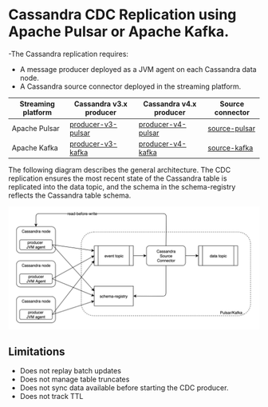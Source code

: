 # Cassandra CDC Replication using Apache Pulsar or Apache Kafka.

-The Cassandra replication requires:
* A message producer deployed as a JVM agent on each Cassandra data node.
* A Cassandra source connector deployed in the streaming platform.

| Streaming platform | Cassandra v3.x producer | Cassandra v4.x producer  | Source connector |
| ---                | ---                     | ---                      | ---              |
| Apache Pulsar      | [producer-v3-pulsar](producer-v3-pulsar) | [producer-v4-pulsar](producer-v4-pulsar) | [source-pulsar](source-pulsar) |
| Apache Kafka       | [producer-v3-kafka](producer-v3-kafka)   | [producer-v4-kafka](producer-v4-kafka)   | [source-kafka](source-kafka)   |

The following diagram describes the general architecture. The CDC replication ensures the most recent state of the Cassandra table is replicated into the data topic, and the schema in the schema-registry reflects the Cassandra table schema.

![Cassandra-source-connector](docs/images/cassandra-source-connector.png)

## Limitations

* Does not replay batch updates
* Does not manage table truncates
* Does not sync data available before starting the CDC producer.
* Does not track TTL
